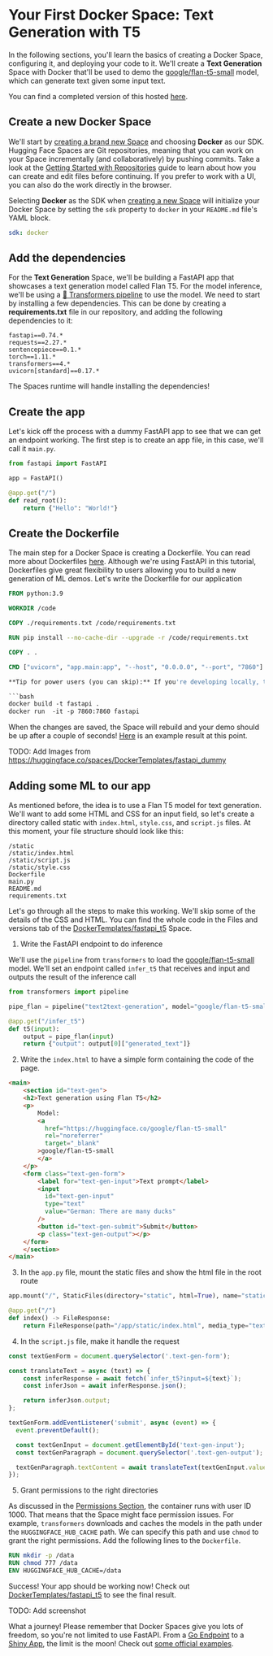 # Your First Docker Space: Text Generation with T5

In the following sections, you'll learn the basics of creating a Docker Space, configuring it, and deploying your code to it. We'll create a **Text Generation** Space with Docker that'll be used to demo the [google/flan-t5-small](https://huggingface.co/google/flan-t5-small) model, which can generate text given some input text.

You can find a completed version of this hosted [here](https://huggingface.co/spaces/DockerTemplates/fastapi_t5).

## Create a new Docker Space

We'll start by [creating a brand new Space](https://huggingface.co/new-space) and choosing **Docker** as our SDK. Hugging Face Spaces are Git repositories, meaning that you can work on your Space incrementally (and collaboratively) by pushing commits. Take a look at the [Getting Started with Repositories](./repositories-getting-started) guide to learn about how you can create and edit files before continuing. If you prefer to work with a UI, you can also do the work directly in the browser.

Selecting **Docker** as the SDK when [creating a new Space](https://huggingface.co/new-space) will initialize your Docker Space by setting the `sdk` property to `docker` in your `README.md` file's YAML block.


```yaml
sdk: docker
```

## Add the dependencies

For the **Text Generation** Space, we'll be building a FastAPI app that showcases a text generation model called Flan T5. For the model inference, we'll be using a [🤗 Transformers pipeline](https://huggingface.co/docs/transformers/pipeline_tutorial) to use the model. We need to start by installing a few dependencies. This can be done by creating a **requirements.txt** file in our repository, and adding the following dependencies to it:

```
fastapi==0.74.*
requests==2.27.*
sentencepiece==0.1.*
torch==1.11.*
transformers==4.*
uvicorn[standard]==0.17.*
```

The Spaces runtime will handle installing the dependencies!


## Create the app

Let's kick off the process with a dummy FastAPI app to see that we can get an endpoint working. The first step is to create an app file, in this case, we'll call it `main.py`.

```python
from fastapi import FastAPI

app = FastAPI()

@app.get("/")
def read_root():
    return {"Hello": "World!"}
```


## Create the Dockerfile

The main step for a Docker Space is creating a Dockerfile. You can read more about Dockerfiles [here](TODO). Although we're using FastAPI in this tutorial, Dockerfiles give great flexibility to users allowing you to build a new generation of ML demos. Let's write the Dockerfile for our application

```Dockerfile
FROM python:3.9

WORKDIR /code

COPY ./requirements.txt /code/requirements.txt

RUN pip install --no-cache-dir --upgrade -r /code/requirements.txt

COPY . .

CMD ["uvicorn", "app.main:app", "--host", "0.0.0.0", "--port", "7860"]

**Tip for power users (you can skip):** If you're developing locally, this is a good moment in which you can do `docker build` and `docker run` to debug locally, but it's even easier to push the changes to the Hub and see how it looks like!

```bash
docker build -t fastapi .
docker run  -it -p 7860:7860 fastapi
```

When the changes are saved, the Space will rebuild and your demo should be up after a couple of seconds! [Here](https://huggingface.co/spaces/DockerTemplates/fastapi_dummy) is an example result at this point.

TODO: Add Images from https://huggingface.co/spaces/DockerTemplates/fastapi_dummy 

## Adding some ML to our app

As mentioned before, the idea is to use a Flan T5 model for text generation. We'll want to add some HTML and CSS for an input field, so let's create a directory called static with `index.html`, `style.css`, and `script.js` files. At this moment, your file structure should look like this:

```
/static
/static/index.html
/static/script.js
/static/style.css
Dockerfile
main.py
README.md
requirements.txt
```

Let's go through all the steps to make this working. We'll skip some of the details of the CSS and HTML. You can find the whole code in the Files and versions tab of the [DockerTemplates/fastapi_t5](https://huggingface.co/spaces/DockerTemplates/fastapi_t5) Space.

1. Write the FastAPI endpoint to do inference

We'll use the `pipeline` from `transformers` to load the [google/flan-t5-small](https://huggingface.co/google/flan-t5-small) model. We'll set an endpoint called `infer_t5` that receives and input and outputs the result of the inference call

```python
from transformers import pipeline

pipe_flan = pipeline("text2text-generation", model="google/flan-t5-small")

@app.get("/infer_t5")
def t5(input):
    output = pipe_flan(input)
    return {"output": output[0]["generated_text"]}
```

2. Write the `index.html` to have a simple form containing the code of the page.

```html
<main>
    <section id="text-gen">
    <h2>Text generation using Flan T5</h2>
    <p>
        Model:
        <a
          href="https://huggingface.co/google/flan-t5-small"
          rel="noreferrer"
          target="_blank"
        >google/flan-t5-small
        </a>
    </p>
    <form class="text-gen-form">
        <label for="text-gen-input">Text prompt</label>
        <input
          id="text-gen-input"
          type="text"
          value="German: There are many ducks"
        />
        <button id="text-gen-submit">Submit</button>
        <p class="text-gen-output"></p>
    </form>
    </section>
</main>
```

3. In the `app.py` file, mount the static files and show the html file in the root route

```python
app.mount("/", StaticFiles(directory="static", html=True), name="static")

@app.get("/")
def index() -> FileResponse:
    return FileResponse(path="/app/static/index.html", media_type="text/html")
```

4. In the `script.js` file, make it handle the request

```javascript
const textGenForm = document.querySelector('.text-gen-form');

const translateText = async (text) => {
    const inferResponse = await fetch(`infer_t5?input=${text}`);
    const inferJson = await inferResponse.json();

    return inferJson.output;
};

textGenForm.addEventListener('submit', async (event) => {
  event.preventDefault();

  const textGenInput = document.getElementById('text-gen-input');
  const textGenParagraph = document.querySelector('.text-gen-output');

  textGenParagraph.textContent = await translateText(textGenInput.value);
});
```

5. Grant permissions to the right directories


As discussed in the [Permissions Section](./spaces-sdks-docker#permissions), the container runs with user ID 1000. That means that the Space might face permission issues. For example, `transformers` downloads and caches the models in the path under the `HUGGINGFACE_HUB_CACHE` path. We can specify this path and use `chmod` to grant the right permissions. Add the following lines to the `Dockerfile`.

```Dockerfile
RUN mkdir -p /data
RUN chmod 777 /data
ENV HUGGINGFACE_HUB_CACHE=/data
```

Success! Your app should be working now! Check out [DockerTemplates/fastapi_t5](https://huggingface.co/spaces/DockerTemplates/fastapi_t5) to see the final result.

TODO: Add screenshot

What a journey! Please remember that Docker Spaces give you lots of freedom, so you're not limited to use FastAPI. From a [Go Endpoint](https://huggingface.co/spaces/DockerTemplates/test-docker-go) to a [Shiny App](https://huggingface.co/spaces/DockerTemplates/shiny-with-python), the limit is the moon! Check out [some official examples](./spaces-sdks-docker-examples).